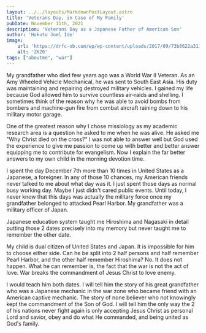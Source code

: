 ```yaml
---
layout: ../../layouts/MarkdownPostLayout.astro
title: 'Veterans Day, in Case of My Family'
pubDate: November 11th, 2021
description: 'Veterans Day as a Japanese Father of American Son'
author: 'Hokuto Joel Ide'
image: 
    url: 'https://drfc-ob.com/wp/wp-content/uploads/2017/09/73b8622a311de59ee962ab2a5ca3d11c.bmp'
    alt: 'ZK20'
tags: ["aboutme", "war"]
---
```


My grandfather who died few years ago was a World War II Veteran. As an Amy Wheeled Vehicle Mechanical, he was sent to South East Asia. His duty was maintaining and repairing destroyed military vehicles. I gained my life because God allowed him to survive countless air-raids and shelling. I sometimes think of the reason why he was able to avoid bombs from bombers and machine-gun fire from combat aircraft raining down to his military motor garage. 

One of the greatest reason why I chose missiology as my academic research area is a question he asked to me when he was alive. He asked me "Why Christ died on the cross?" I was not able to answer well but God used the experience to give me passion to come up with better and better answer equipping me to contribute for evangelism. Now I explain the far better answers to my own child in the morning devotion time.

I spent the day December 7th more than 10 times in United States as a Japanese, a foreigner. In any of those 10 chances, my American friends never talked to me about what day was it. I just spent those days as normal busy working day. Maybe I just didn't cared public events. Until today, I never know that this days was actually the military force once my grandfather belonged to attacked Pearl Harbor. My grandfather was a military officer of Japan.

Japanese education system taught me Hiroshima and Nagasaki in detail putting those 2 dates precisely into my memory but never taught me to remember the other date.

My child is dual citizen of United States and Japan. It is impossible for him to choose either side. Can he be split into 2 half persons and half remember Pearl Harbor, and the other half remember Hiroshima? No. It does not happen. What he can remember is, the fact that the war is not the act of love. War breaks the commandment of Jesus Christ to love enemy. 

I would teach him both dates. I will tell him the story of his great grandfather who was a Japanese mechanic in the war zone who became friend with an American captive mechanic. The story of none believer who not knowingly kept the commandment of the Son of God. I will tell him the only way the 2 of his nations never fight again is only accepting Jesus Christ as personal Lord and savior, obey and do what He commanded, and being united as God's family. 